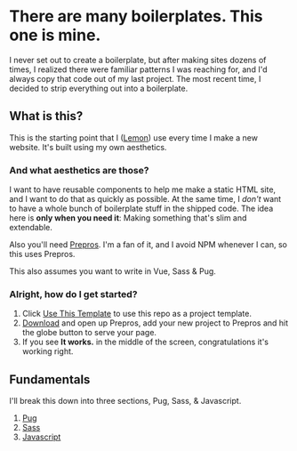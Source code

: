 
# There are many boilerplates. This one is mine.

I never set out to create a boilerplate, but after making sites dozens of times, I realized there were familiar patterns I was reaching for, and I'd always copy that code out of my last project. The most recent time, I decided to strip everything out into a boilerplate.

## What is this?
This is the starting point that I ([Lemon](https://ahoylemon.xyz)) use every time I make a new website. It's built using my own aesthetics.

### And what aesthetics are those?
I want to have reusable components to help me make a static HTML site, and I want to do that as quickly as possible. At the same time, I *don't* want to have a whole bunch of boilerplate stuff in the shipped code. The idea here is **only when you need it**: Making something that's slim and extendable.

Also you'll need [Prepros](https://prepros.io). I'm a fan of it, and I avoid NPM whenever I can, so this uses Prepros.

This also assumes you want to write in Vue, Sass & Pug.

### Alright, how do I get started?
1. Click [Use This Template](https://github.com/AhoyLemon/startHere/generate) to use this repo as a project template.
2. [Download](https://prepros.io/) and open up Prepros, add your new project to Prepros and hit the globe button to serve your page.
3. If you see **It works.** in the middle of the screen, congratulations it's working right.

## Fundamentals
I'll break this down into three sections, Pug, Sass, & Javascript.

1. [Pug](_docs/pug.md)
2. [Sass](_docs/sass.md)
3. [Javascript](_docs/js.md)